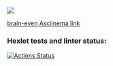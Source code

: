 <a href="https://codeclimate.com/github/codeclimate/codeclimate/maintainability"><img src="https://api.codeclimate.com/v1/badges/a99a88d28ad37a79dbf6/maintainability" /></a>

<a href="https://asciinema.org/a/504910">brain-even Asciinema link</a>

### Hexlet tests and linter status:
[![Actions Status](https://github.com/SaveDim/python-project-lvl1/workflows/hexlet-check/badge.svg)](https://github.com/SaveDim/python-project-lvl1/actions)
